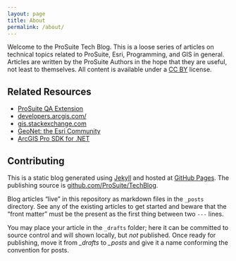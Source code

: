 ```yaml
---
layout: page
title: About
permalink: /about/
---
```


Welcome to the ProSuite Tech Blog. This is a loose series
of articles on technical topics related to ProSuite, Esri,
Programming, and GIS in general. Articles are written by
the ProSuite Authors in the hope that they are useful,
not least to themselves. All content is available under
a [CC BY][ccby] license.

## Related Resources

- [ProSuite QA Extension](https://www.esri.ch/de/produkte/prosuite-qa-extension)
- [developers.arcgis.com/](https://developers.arcgis.com/)
- [gis.stackexchange.com](https://gis.stackexchange.com/)
- [GeoNet: the Esri Community](https://community.esri.com/)
- [ArcGIS Pro SDK for .NET](https://pro.arcgis.com/en/pro-app/sdk/)

## Contributing

This is a static blog generated using [Jekyll][jekyll]
and hosted at [GitHub Pages][ghpages]. The publishing source
is [github.com/ProSuite/TechBlog](https://github.com/ProSuite/TechBlog).

Blog articles “live” in this repository as markdown files
in the `_posts` directory. See any of the existing articles
to get started and beware that the “front matter” must be
the present as the first thing between two `---` lines.

You may place your article in the `_drafts` folder;
here it can be committed to source control and will
shown locally, but *not* published. Once ready for
publishing, move it from *_drafts* to *_posts* and
give it a name conforming the convention for posts.

[jekyll]: https://jekyllrb.com/
[ghpages]: https://pages.github.com/
[ccby]: https://creativecommons.org/licenses/by/4.0/
